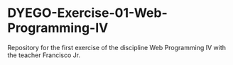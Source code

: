 # DYEGO-Exercise-01-Web-Programming-IV
Repository for the first exercise of the discipline Web Programming IV with the teacher Francisco Jr.
